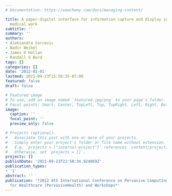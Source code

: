 ```yaml
---
# Documentation: https://wowchemy.com/docs/managing-content/

title: A paper-digital interface for information capture and display in time-critical
  medical work
subtitle: ''
summary: ''
authors:
- Aleksandra Sarcevic
- Nadir Weibel
- James D Hollan
- Randall S Burd
tags: []
categories: []
date: '2012-01-01'
lastmod: 2021-09-23T15:50:35-07:00
featured: false
draft: false

# Featured image
# To use, add an image named `featured.jpg/png` to your page's folder.
# Focal points: Smart, Center, TopLeft, Top, TopRight, Left, Right, BottomLeft, Bottom, BottomRight.
image:
  caption: ''
  focal_point: ''
  preview_only: false

# Projects (optional).
#   Associate this post with one or more of your projects.
#   Simply enter your project's folder or file name without extension.
#   E.g. `projects = ["internal-project"]` references `content/project/deep-learning/index.md`.
#   Otherwise, set `projects = []`.
projects: []
publishDate: '2021-09-23T22:50:34.924869Z'
publication_types:
- '1'
abstract: ''
publication: '*2012 6th International Conference on Pervasive Computing Technologies
  for Healthcare (PervasiveHealth) and Workshops*'
---
```

